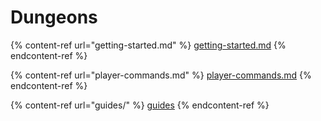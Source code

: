 # Dungeons

{% content-ref url="getting-started.md" %}
[getting-started.md](getting-started.md)
{% endcontent-ref %}

{% content-ref url="player-commands.md" %}
[player-commands.md](player-commands.md)
{% endcontent-ref %}

{% content-ref url="guides/" %}
[guides](guides/)
{% endcontent-ref %}
